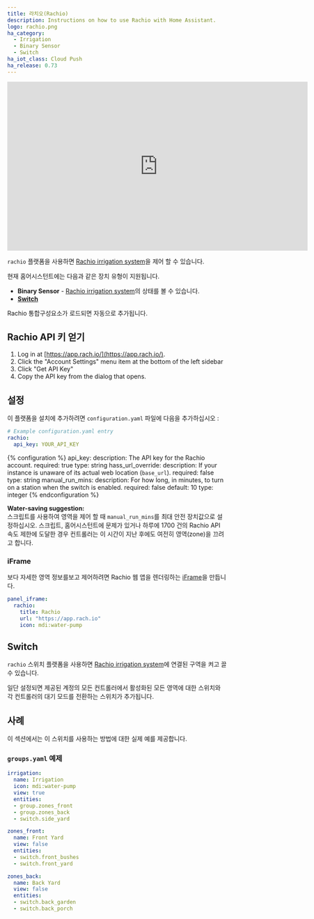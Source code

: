 ```yaml
---
title: 라치오(Rachio)
description: Instructions on how to use Rachio with Home Assistant.
logo: rachio.png
ha_category:
  - Irrigation
  - Binary Sensor
  - Switch
ha_iot_class: Cloud Push
ha_release: 0.73
---
```


<iframe width="690" height="388" src="https://www.youtube.com/embed/qwYOxToNePM" frameborder="0" allow="accelerometer; autoplay; encrypted-media; gyroscope; picture-in-picture" allowfullscreen></iframe>

`rachio` 플랫폼을 사용하면 [Rachio irrigation system](https://rachio.com/)을 제어 할 수 있습니다.

현재 홈어시스턴트에는 다음과 같은 장치 유형이 지원됩니다.

- **Binary Sensor** - [Rachio irrigation system](https://rachio.com/)의 상태를 볼 수 있습니다.
- [**Switch**](#switch)

Rachio 통합구성요소가 로드되면 자동으로 추가됩니다.

## Rachio API 키 얻기

1. Log in at [https://app.rach.io/](https://app.rach.io/).
2. Click the "Account Settings" menu item at the bottom of the left sidebar
3. Click "Get API Key"
4. Copy the API key from the dialog that opens.

## 설정

이 플랫폼을 설치에 추가하려면 `configuration.yaml` 파일에 다음을 추가하십시오 :

```yaml
# Example configuration.yaml entry
rachio:
  api_key: YOUR_API_KEY
```

{% configuration %}
api_key:
  description: The API key for the Rachio account.
  required: true
  type: string
hass_url_override:
  description: If your instance is unaware of its actual web location (`base_url`).
  required: false
  type: string
manual_run_mins:
  description: For how long, in minutes, to turn on a station when the switch is enabled.
  required: false
  default: 10
  type: integer
{% endconfiguration %}

<div class='note'>

**Water-saving suggestion:**<br>
스크립트를 사용하여 영역을 제어 할 때 `manual_run_mins`를 최대 안전 장치값으로 설정하십시오. 스크립트, 홈어시스턴트에 문제가 있거나 하루에 1700 건의 Rachio API 속도 제한에 도달한 경우 컨트롤러는 이 시간이 지난 후에도 여전히 영역(zone)을 끄려고 합니다. 

</div>

### iFrame

보다 자세한 영역 정보를보고 제어하려면 Rachio 웹 앱을 렌더링하는 [iFrame](/integrations/panel_iframe/)을 만듭니다.

```yaml
panel_iframe:
  rachio:
    title: Rachio
    url: "https://app.rach.io"
    icon: mdi:water-pump
```

## Switch

`rachio` 스위치 플랫폼을 사용하면 [Rachio irrigation system](https://rachio.com/)에 연결된 구역을 켜고 끌 수 있습니다.

일단 설정되면 제공된 계정의 모든 컨트롤러에서 활성화된 모든 영역에 대한 스위치와 각 컨트롤러의 대기 모드를 전환하는 스위치가 추가됩니다.

## 사례

이 섹션에서는 이 스위치를 사용하는 방법에 대한 실제 예를 제공합니다.

### `groups.yaml` 예제

```yaml
irrigation:
  name: Irrigation
  icon: mdi:water-pump
  view: true
  entities:
  - group.zones_front
  - group.zones_back
  - switch.side_yard

zones_front:
  name: Front Yard
  view: false
  entities:
  - switch.front_bushes
  - switch.front_yard

zones_back:
  name: Back Yard
  view: false
  entities:
  - switch.back_garden
  - switch.back_porch
```
